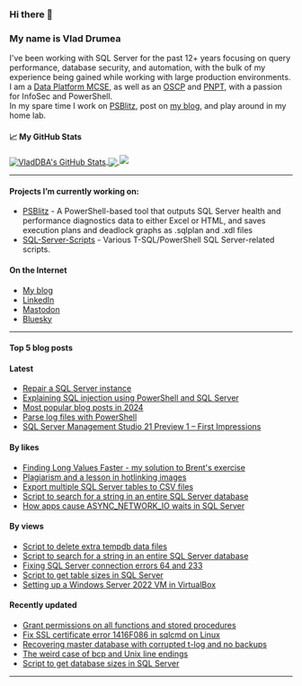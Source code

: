 ### Hi there 👋 
### My name is Vlad Drumea

I've been working with SQL Server for the past 12+ years focusing on query performance, database security, and automation, with the bulk of my experience being gained while working with large production environments.\
I am a [Data Platform MCSE](https://www.credly.com/badges/ba2296f1-74b3-4fb6-9415-a3e866f08832/public_url), as well as an [OSCP](https://www.credential.net/7170fee5-2260-4205-a6e8-1b7cd4d75b14#gs.4ws10p) and [PNPT](https://www.credential.net/4ee01ae1-ee5d-4a17-85e6-4251e3923454#gs.4ws11s), with a passion for InfoSec and PowerShell.\
In my spare time I work on [PSBlitz](https://github.com/VladDBA/PSBlitz), post on [my blog](https://vladdba.com/), and play around in my home lab.

<!--
**VladDBA/VladDBA** is a ✨ _special_ ✨ repository because its `README.md` (this file) appears on your GitHub profile.
-->
#### &#x1f4c8; My GitHub Stats

<a href="https://vladdba.com">
  <img align="center" src="https://github-readme-stats.vercel.app/api?username=vladdba&show_icons=true&line_height=33&count_private=true&theme=midnight-purple" alt="VladDBA's GitHub Stats" />
</a>

<a href="https://vladdba.com">
  <img align="center" src="https://github-readme-stats.vercel.app/api/top-langs/?username=vladdba&&hide=cmake&langs_count=4&line_height=35&theme=midnight-purple&layout=donut" />
</a>

<a href="https://vladdba.com">
  <img  src="https://github-readme-streak-stats.herokuapp.com/?user=vladdba&theme=midnight-purple" />
</a>

<br/>

---

#### Projects I’m currently working on: 
  - [PSBlitz](https://github.com/VladDBA/PSBlitz) - A PowerShell-based tool that outputs SQL Server health and performance diagnostics data to either Excel or HTML, and saves execution plans and deadlock graphs as .sqlplan and .xdl files
  - [SQL-Server-Scripts](https://github.com/VladDBA/SQL-Server-Scripts) - Various T-SQL/PowerShell SQL Server-related scripts.

#### On the Internet

- [My blog](https://vladdba.com/)
- [LinkedIn](https://www.linkedin.com/in/vladdrumea/)
- [Mastodon](https://mastodon.cloud/@VladDBA)
- [Bluesky](https://bsky.app/profile/vladdba.com)

---

#### Top 5 blog posts

#### Latest

- [Repair a SQL Server instance](https://vladdba.com/2025/01/22/repair-a-sql-server-instance/)
- [Explaining SQL injection using PowerShell and SQL Server](https://vladdba.com/2025/01/06/explaining-sql-injection-powershell-and-sql-server/)
- [Most popular blog posts in 2024](https://vladdba.com/2024/12/31/most-popular-blog-posts-2024/)
- [Parse log files with PowerShell](https://vladdba.com/2024/12/18/parse-log-files-powershell/)
- [SQL Server Management Studio 21 Preview 1 – First Impressions](https://vladdba.com/2024/11/14/sql-server-management-studio-21-preview-1-first-impressions/)


#### By likes

- [Finding Long Values Faster - my solution to Brent's exercise](https://vladdba.com/2024/02/15/find-long-values-faster-my-solution-to-brents-exercise/)
- [Plagiarism and a lesson in hotlinking images](https://vladdba.com/2024/02/18/plagiarism-and-a-lesson-in-hotlinking-images/)
- [Export multiple SQL Server tables to CSV files](https://vladdba.com/2023/11/16/export-multiple-sql-server-tables-to-csv-files/)
- [Script to search for a string in an entire SQL Server database](https://vladdba.com/2023/12/13/script-to-search-for-a-string-in-an-entire-sql-server-database/)
- [How apps cause ASYNC_NETWORK_IO waits in SQL Server](https://vladdba.com/2024/01/22/how-applications-cause-excessive-async_network_io-waits-in-sql-server/)

#### By views

- [Script to delete extra tempdb data files](https://vladdba.com/2024/03/11/script-to-delete-extra-tempdb-data-files/)
- [Script to search for a string in an entire SQL Server database](https://vladdba.com/2023/12/13/script-to-search-for-a-string-in-an-entire-sql-server-database/)
- [Fixing SQL Server connection errors 64 and 233](https://vladdba.com/2023/04/26/fixing-sql-server-connection-errors-64-233/)
- [Script to get table sizes in SQL Server](https://vladdba.com/2023/08/24/script-to-get-table-sizes-in-sql-server/)
- [Setting up a Windows Server 2022 VM in VirtualBox](https://vladdba.com/2022/12/29/setting-up-a-windows-server-2022-vm-in-virtualbox/)

#### Recently updated

- [Grant permissions on all functions and stored procedures](https://vladdba.com/2023/09/27/grant-permissions-on-all-functions-and-procedures)
- [Fix SSL certificate error 1416F086 in sqlcmd on Linux](https://vladdba.com/2024/04/15/fix-ssl-certificate-error-1416f086-in-sqlcmd-on-linux)
- [Recovering master database with corrupted t-log and no backups](https://vladdba.com/2022/08/31/recovering-master-database-with-corrupted-transaction-log-and-no-backups)
- [The weird case of bcp and Unix line endings](https://vladdba.com/2024/05/09/bcp-unix-line-endings)
- [Script to get database sizes in SQL Server](https://vladdba.com/2023/09/16/script-to-get-database-sizes-sql-server)

---
